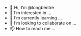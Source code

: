 - 👋 Hi, I’m @longbentre
- 👀 I’m interested in ...
- 🌱 I’m currently learning ...
- 💞️ I’m looking to collaborate on ...
- 📫 How to reach me ...

<!---
longbentre/longbentre is a ✨ special ✨ repository because its `README.md` (this file) appears on your GitHub profile.
You can click the Preview link to take a look at your changes.
--->
